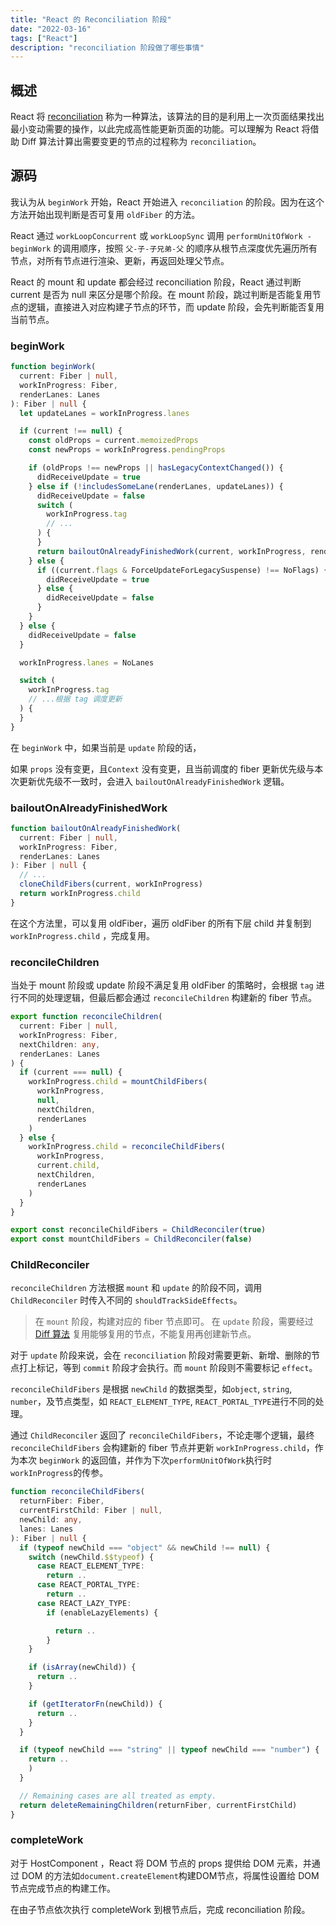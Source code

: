 ```yaml
---
title: "React 的 Reconciliation 阶段"
date: "2022-03-16"
tags: ["React"]
description: "reconciliation 阶段做了哪些事情"
---
```

## 概述

React 将 [reconciliation](https://reactjs.org/docs/reconciliation.html) 称为一种算法，该算法的目的是利用上一次页面结果找出最小变动需要的操作，以此完成高性能更新页面的功能。可以理解为 React 将借助 Diff 算法计算出需要变更的节点的过程称为 `reconciliation`。

## 源码

我认为从 `beginWork` 开始，React 开始进入 `reconciliation` 的阶段。因为在这个方法开始出现判断是否可复用 `oldFiber` 的方法。

React 通过 `workLoopConcurrent` 或 `workLoopSync` 调用 `performUnitOfWork - beginWork` 的调用顺序，按照 `父-子-子兄弟-父` 的顺序从根节点深度优先遍历所有节点，对所有节点进行渲染、更新，再返回处理父节点。

React 的 mount 和 update 都会经过 reconciliation 阶段，React 通过判断 current 是否为 null 来区分是哪个阶段。在 mount 阶段，跳过判断是否能复用节点的逻辑，直接进入对应构建子节点的环节，而 update 阶段，会先判断能否复用当前节点。

### beginWork

```ts
function beginWork(
  current: Fiber | null,
  workInProgress: Fiber,
  renderLanes: Lanes
): Fiber | null {
  let updateLanes = workInProgress.lanes

  if (current !== null) {
    const oldProps = current.memoizedProps
    const newProps = workInProgress.pendingProps

    if (oldProps !== newProps || hasLegacyContextChanged()) {
      didReceiveUpdate = true
    } else if (!includesSomeLane(renderLanes, updateLanes)) {
      didReceiveUpdate = false
      switch (
        workInProgress.tag
        // ...
      ) {
      }
      return bailoutOnAlreadyFinishedWork(current, workInProgress, renderLanes)
    } else {
      if ((current.flags & ForceUpdateForLegacySuspense) !== NoFlags) {
        didReceiveUpdate = true
      } else {
        didReceiveUpdate = false
      }
    }
  } else {
    didReceiveUpdate = false
  }

  workInProgress.lanes = NoLanes

  switch (
    workInProgress.tag
    // ...根据 tag 调度更新
  ) {
  }
}
```

在 `beginWork` 中，如果当前是 `update` 阶段的话，

如果 `props` 没有变更，且`Context` 没有变更，且当前调度的 fiber 更新优先级与本次更新优先级不一致时，会进入 `bailoutOnAlreadyFinishedWork` 逻辑。

### bailoutOnAlreadyFinishedWork

```ts
function bailoutOnAlreadyFinishedWork(
  current: Fiber | null,
  workInProgress: Fiber,
  renderLanes: Lanes
): Fiber | null {
  // ...
  cloneChildFibers(current, workInProgress)
  return workInProgress.child
}
```

在这个方法里，可以复用 oldFiber，遍历 oldFiber 的所有下层 child 并复制到 `workInProgress.child` ，完成复用。

### reconcileChildren

当处于 mount 阶段或 update 阶段不满足复用 oldFiber 的策略时，会根据 `tag` 进行不同的处理逻辑，但最后都会通过 `reconcileChildren` 构建新的 fiber 节点。

```ts
export function reconcileChildren(
  current: Fiber | null,
  workInProgress: Fiber,
  nextChildren: any,
  renderLanes: Lanes
) {
  if (current === null) {
    workInProgress.child = mountChildFibers(
      workInProgress,
      null,
      nextChildren,
      renderLanes
    )
  } else {
    workInProgress.child = reconcileChildFibers(
      workInProgress,
      current.child,
      nextChildren,
      renderLanes
    )
  }
}

export const reconcileChildFibers = ChildReconciler(true)
export const mountChildFibers = ChildReconciler(false)
```

### ChildReconciler

`reconcileChildren` 方法根据 `mount` 和 `update` 的阶段不同，调用 `ChildReconciler` 时传入不同的 `shouldTrackSideEffects`。

> 在 `mount` 阶段，构建对应的 fiber 节点即可。
> 在 `update` 阶段，需要经过 [Diff 算法](/react/diff) 复用能够复用的节点，不能复用再创建新节点。

对于 `update` 阶段来说，会在 `reconciliation` 阶段对需要更新、新增、删除的节点打上标记，等到 `commit` 阶段才会执行。而 `mount` 阶段则不需要标记 `effect`。

`reconcileChildFibers` 是根据 `newChild` 的数据类型，如`object`, `string`, `number`，及节点类型，如 `REACT_ELEMENT_TYPE`, `REACT_PORTAL_TYPE`进行不同的处理。

通过 `ChildReconciler` 返回了 `reconcileChildFibers`，不论走哪个逻辑，最终 `reconcileChildFibers` 会构建新的 fiber 节点并更新 `workInProgress.child`，作为本次 `beginWork` 的返回值，并作为下次`performUnitOfWork`执行时`workInProgress`的传参。

```ts
function reconcileChildFibers(
  returnFiber: Fiber,
  currentFirstChild: Fiber | null,
  newChild: any,
  lanes: Lanes
): Fiber | null {
  if (typeof newChild === "object" && newChild !== null) {
    switch (newChild.$$typeof) {
      case REACT_ELEMENT_TYPE:
        return ..
      case REACT_PORTAL_TYPE:
        return ..
      case REACT_LAZY_TYPE:
        if (enableLazyElements) {

          return ..
        }
    }

    if (isArray(newChild)) {
      return ..
    }

    if (getIteratorFn(newChild)) {
      return ..
    }
  }

  if (typeof newChild === "string" || typeof newChild === "number") {
    return ..
    )
  }

  // Remaining cases are all treated as empty.
  return deleteRemainingChildren(returnFiber, currentFirstChild)
}
```

### completeWork

对于 HostComponent ，React 将 DOM 节点的 props 提供给 DOM 元素，并通过 DOM 的方法如`document.createElement`构建DOM节点，将属性设置给 DOM 节点完成节点的构建工作。

在由子节点依次执行 completeWork 到根节点后，完成 reconciliation 阶段。
